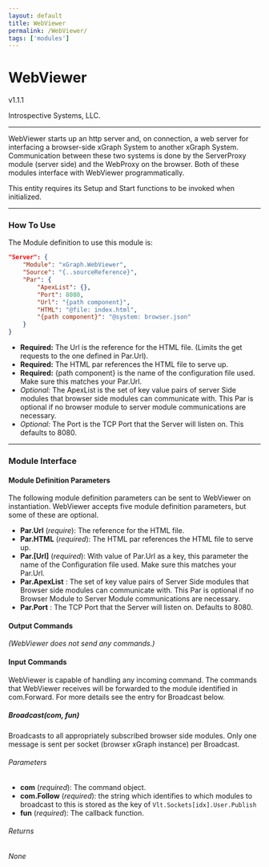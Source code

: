 ```yaml
---
layout: default
title: WebViewer
permalink: /WebViewer/
tags: ['modules']
---
```

# WebViewer 

v1.1.1

Introspective Systems, LLC.

---

WebViewer starts up an http server and, on connection, a web server for
interfacing a browser-side xGraph System to another xGraph System.
Communication between these two systems is done by the ServerProxy module
(server side) and the WebProxy on the browser. Both of these modules
interface with WebViewer programmatically.

This entity requires its Setup and Start functions to be invoked when
initialized.

---

### How To Use

The Module definition to use this module is:

``` json
"Server": {
	"Module": "xGraph.WebViewer",
	"Source": "{..sourceReference}",
	"Par": {
		"ApexList": {},
		"Port": 8080,
		"Url": "{path component}",
		"HTML": "@file: index.html",
		"{path component}": "@system: browser.json"
	}
}
```

- **Required:** The Url is the reference for the HTML file.
                (Limits the get requests to the one defined in Par.Url).
- **Required:** The HTML par references the HTML file to serve up.
- **Required:** {path component} is the name of the configuration file
                used. Make sure this matches your Par.Url.
-  _Optional:_ The ApexList is the set of key value pairs of server Side
                modules that browser side modules can communicate with.
                This Par is optional if no browser module to server
                module communications are necessary.
- _Optional:_ The Port is the TCP Port that the Server will listen on.
                This defaults to 8080.

---

### Module Interface

#### Module Definition Parameters

The following module definition parameters can be sent to WebViewer on
instantiation. WebViewer accepts five module definition parameters, but
some of these are optional.

- **Par.Url** (*require*): The reference for the HTML file.
- **Par.HTML** (*required*): The HTML par references the HTML file to
                                serve up.
- **Par.[Url]** (*required*): With value of Par.Url as a key, this
                            parameter the name of the Configuration file
                            used. Make sure this matches your Par.Url.
- **Par.ApexList** : The set of key value pairs of Server Side modules
                     that Browser side modules can communicate with.
                     This Par is optional if no Browser Module to Server
                     Module communications are necessary.
- **Par.Port** : The TCP Port that the Server will listen on. Defaults
                    to 8080.

#### Output Commands
*(WebViewer does not send any commands.)*


#### Input Commands
WebViewer is capable of handling any incoming command. The commands that
WebViewer receives will be forwarded to the module identified in com.Forward.
For more details see the entry for Broadcast below.

##### Broadcast(com, fun)
Broadcasts to all appropriately subscribed browser side modules. Only
one message is sent per socket (browser xGraph instance) per Broadcast.

###### Parameters
- **com** (*required*): The command object.
- **com.Follow** (*required*): the string which identifies to which
                                modules to broadcast to this is stored
                                as the key of `Vlt.Sockets[idx].User.Publish`
- **fun** (*required*): The callback function.

###### Returns
*None*

